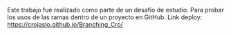 Este trabajo fué realizado como parte de un desafío de estudio.
Para probar los usos de las ramas dentro de un proyecto en GitHub.
Link deploy:       https://crojaslo.github.io/Branching_Cro/
